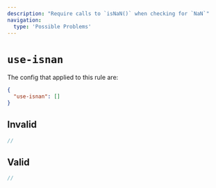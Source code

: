 ```yaml
---
description: "Require calls to `isNaN()` when checking for `NaN`"
navigation:
  type: 'Possible Problems'
---
```


# `use-isnan`

The config that applied to this rule are:

```json
{
  "use-isnan": []
}
```

## Invalid

```js invalid
//
```

## Valid

```js valid
//
```
  